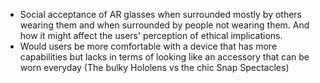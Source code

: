 - Social acceptance of AR glasses when surrounded mostly by others wearing them and when surrounded by people not wearing them. And how it might affect the users' perception of ethical implications.
- Would users be more comfortable with a device that has more capabilities but lacks in terms of looking like an accessory that can be worn everyday (The bulky Hololens vs the chic Snap Spectacles)